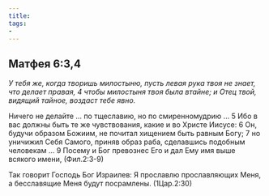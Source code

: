 ```yaml
---
title: 
tags: 
- 
---
```


## Матфея 6:3,4

*У тебя же, когда творишь милостыню, пусть левая рука твоя не знает, что делает правая, 4 чтобы милостыня твоя была втайне; и Отец твой, видящий тайное, воздаст тебе явно.*

Ничего не делайте … по тщеславию, но по смиренномудрию … 5 Ибо в вас должны быть те же чувствования, какие и во Христе Иисусе: 6 Он, будучи образом Божиим, не почитал хищением быть равным Богу; 7 но уничижил Себя Самого, приняв образ раба, сделавшись подобным человекам … 9 Посему и Бог превознес Его и дал Ему имя выше всякого имени, (Фил.2:3-9)

Так говорит Господь Бог Израилев: Я прославлю прославляющих Меня, а бесславящие Меня будут посрамлены. (1Цар.2:30)